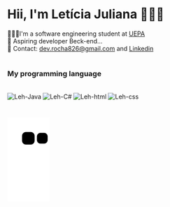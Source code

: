 # Hii, I'm Letícia Juliana 👩🏻‍💻  

👩🏻‍🎓I'm a software engineering student at [UEPA](https://www.uepa.br/)  
💭 Aspiring developer Beck-end...  
📨 Contact: dev.rocha826@gmail.com and [Linkedin](https://www.linkedin.com/in/leticia826souza/)

# 
### My programming language
<div style="display: inline_block"><br>
  <img aling="center" alt="Leh-Java" src="https://img.shields.io/badge/Java-ED8B00?style=for-the-badge&logo=openjdk&logoColor=white">
  <img aling="center" alt="Leh-C#" src="https://img.shields.io/badge/C%23-239120?style=for-the-badge&logo=c-sharp&logoColor=white">
  <img aling= "center" alt="Leh-html" src="https://img.shields.io/badge/HTML5-E34F26?style=for-the-badge&logo=html5&logoColor=white">
  <img aling="center" alt="Leh-css" src="https://img.shields.io/badge/CSS3-1572B6?style=for-the-badge&logo=css3&logoColor=white">
  
  #
</div>

![Snake animation](https://github.com/Leh826/Leh826/blob/output/github-contribution-grid-snake.svg)
